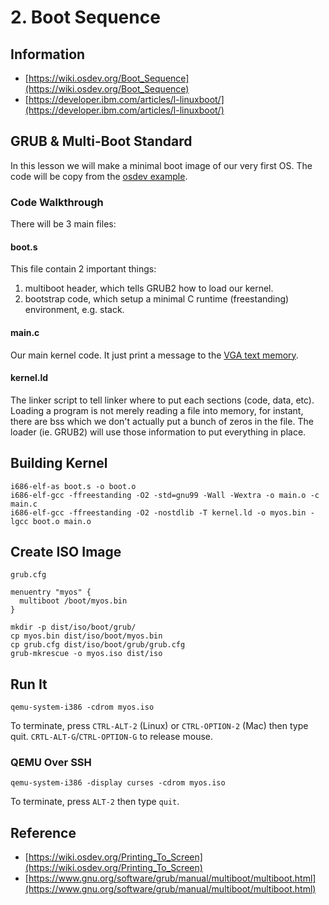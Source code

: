 # 2. Boot Sequence

## Information
- [https://wiki.osdev.org/Boot_Sequence](https://wiki.osdev.org/Boot_Sequence)
- [https://developer.ibm.com/articles/l-linuxboot/](https://developer.ibm.com/articles/l-linuxboot/)


## GRUB & Multi-Boot Standard
In this lesson we will make a minimal boot image of our very first OS. The code will be copy from the [osdev example](https://wiki.osdev.org/Bare_Bones#Booting_the_Operating_System).


### Code Walkthrough
There will be 3 main files:

#### boot.s
This file contain 2 important things:
1. multiboot header, which tells GRUB2 how to load our kernel.
2. bootstrap code, which setup a minimal C runtime (freestanding) environment, e.g. stack.

#### main.c
Our main kernel code. It just print a message to the [VGA text memory](https://wiki.osdev.org/Text_UI).

#### kernel.ld
The linker script to tell linker where to put each sections (code, data, etc). Loading a program is not merely reading a file into memory, for instant, there are bss which we don't actually put a bunch of zeros in the file. The loader (ie. GRUB2) will use those information to put everything in place.

## Building Kernel
```
i686-elf-as boot.s -o boot.o
i686-elf-gcc -ffreestanding -O2 -std=gnu99 -Wall -Wextra -o main.o -c main.c
i686-elf-gcc -ffreestanding -O2 -nostdlib -T kernel.ld -o myos.bin -lgcc boot.o main.o
```

## Create ISO Image
`grub.cfg`
```
menuentry "myos" {
  multiboot /boot/myos.bin
}
```

```
mkdir -p dist/iso/boot/grub/
cp myos.bin dist/iso/boot/myos.bin
cp grub.cfg dist/iso/boot/grub/grub.cfg
grub-mkrescue -o myos.iso dist/iso
```

## Run It
```
qemu-system-i386 -cdrom myos.iso
```
To terminate, press `CTRL-ALT-2` (Linux) or `CTRL-OPTION-2` (Mac) then type quit. `CRTL-ALT-G`/`CTRL-OPTION-G` to release mouse.

### QEMU Over SSH
```
qemu-system-i386 -display curses -cdrom myos.iso
```
To terminate, press `ALT-2` then type `quit`.

## Reference
- [https://wiki.osdev.org/Printing_To_Screen](https://wiki.osdev.org/Printing_To_Screen)
- [https://www.gnu.org/software/grub/manual/multiboot/multiboot.html](https://www.gnu.org/software/grub/manual/multiboot/multiboot.html)
